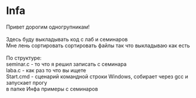 # Infa

Привет дорогим одногрупникам! <br>
<br>
Здесь буду выкладывать код с лаб и семинаров <br>
Мне лень сортировать сортировать файлы так что выкладываю как есть<br>
<br>
По структуре:<br>
seminar.c - то что я решил записать с семинара<br>
laba.c - как раз то что вы ищете<br>
Start.cmd - сценарий командной строки Windows, собирает через gcc и запускает прогу<br>
в папке Инфа примеры с семинаров<br>
